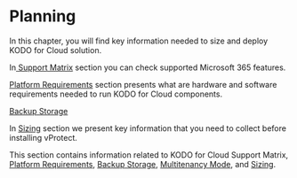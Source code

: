 # Planning

In this chapter,  you will find key information needed to size and deploy KODO for Cloud solution. 



In[ Support Matrix](kodo-for-cloud-support-matrix.md) section you can check supported Microsoft 365 features.

[Platform Requirements](system-requirements.md) section presents what are hardware and software requirements needed to run KODO for Cloud components.

[Backup Storage]()

In [Sizing]() section we present key information that you need to collect before installing vProtect.

This section contains information related to KODO for Cloud Support Matrix, [Platform Requirements](system-requirements.md), [Backup Storage](), [Multitenancy Mode](multitenancy-mode.md), and [Sizing](sizing/). 

